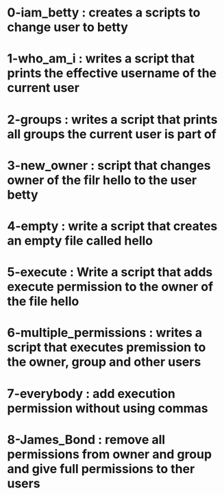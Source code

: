 # 0-iam_betty : creates a scripts to change user to betty

# 1-who_am_i : writes a script that prints the effective username of the current user

# 2-groups : writes a script that prints all groups the current user is part of

# 3-new_owner : script that changes owner of the filr hello to the user betty

# 4-empty : write a script that creates an empty file called hello

# 5-execute : Write a script that adds execute permission to the owner of the file hello

# 6-multiple_permissions : writes a script that executes premission to the owner, group and other users

# 7-everybody : add execution permission without using commas

# 8-James_Bond : remove all permissions from owner and group and give full permissions to ther users
